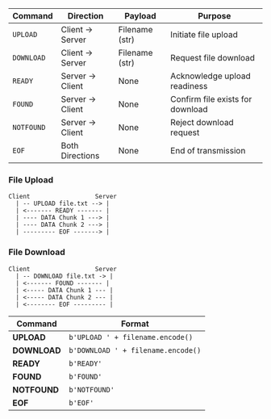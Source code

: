 | Command   | Direction       | Payload          | Purpose                          |
|-----------|-----------------|------------------|----------------------------------|
| `UPLOAD`  | Client → Server | Filename (str)   | Initiate file upload             |
| `DOWNLOAD`| Client → Server | Filename (str)   | Request file download            |
| `READY`   | Server → Client | None             | Acknowledge upload readiness     |
| `FOUND`   | Server → Client | None             | Confirm file exists for download |
| `NOTFOUND`| Server → Client | None             | Reject download request          |
| `EOF`     | Both Directions | None             | End of transmission              |


### File Upload
```
Client                  Server
  | -- UPLOAD file.txt --> |
  | <------- READY ------- |
  | ---- DATA Chunk 1 ---> |
  | ---- DATA Chunk 2 ---> |
  | --------- EOF -------> |
```

### File Download
```
Client                  Server
  | -- DOWNLOAD file.txt -> |
  | <------- FOUND ------- |
  | <----- DATA Chunk 1 --- |
  | <----- DATA Chunk 2 --- |
  | <-------- EOF --------- |
```


| Command       | Format                                  |
|---------------|-----------------------------------------|
| **UPLOAD**    | `b'UPLOAD ' + filename.encode()`        |
| **DOWNLOAD**  | `b'DOWNLOAD ' + filename.encode()`      |
| **READY**     | `b'READY'`                              |
| **FOUND**     | `b'FOUND'`                              |
| **NOTFOUND**  | `b'NOTFOUND'`                           |
| **EOF**       | `b'EOF'`                                |